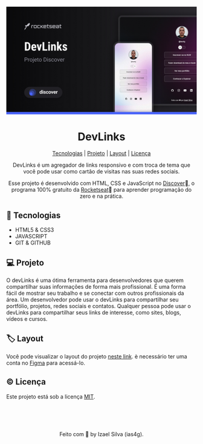 ![Image](./.github/preview.jpg)

<div align="center">

  # DevLinks

  [Tecnologias](#-tecnologias) | [Projeto](#-projeto) | [Layout](#-layout) | [Licença](#©-licença)

  DevLinks é um agregador de links responsivo e com troca de tema que você pode usar como cartão de visitas nas suas redes sociais.
  
  Esse projeto é desenvolvido com HTML, CSS e JavaScript no [Discover](https://www.rocketseat.com.br/discover?utm_source=figma&utm_medium=organic&utm_campaign=lead&utm_term=discover&utm_content=description_figma-lp_discover)🔗, o programa 100% gratuito da [Rocketseat](https://www.rocketseat.com.br)🔗 para aprender programação do zero e na prática.
</div>

## 🚀 Tecnologias
  * HTML5 & CSS3
  * JAVASCRIPT
  * GIT & GITHUB

## 💻 Projeto
O devLinks é uma ótima ferramenta para desenvolvedores que querem compartilhar suas informações de forma mais profissional. É uma forma fácil de mostrar seu trabalho e se conectar com outros profissionais da área. Um desenvolvedor pode usar o devLinks para compartilhar seu portfólio, projetos, redes sociais e contatos. Qualquer pessoa pode usar o devLinks para compartilhar seus links de interesse, como sites, blogs, vídeos e cursos.

## 🏷️ Layout
Você pode visualizar o layout do projeto [neste link](https://www.figma.com/file/YxESHmbJjZpaNDcRqBvMJF/DevLinks-%E2%80%A2-Projeto-Discover-(Community)-(Copy)?type=design&node-id=10%3A620&mode=design&t=V29yuydlOTM8DjrD-1). è necessário ter uma conta no [Figma](https://www.figma.com) para acessá-lo.

## ©️ Licença
Este projeto está sob a licença [MIT](./LICENSE).

<br>
<br>
<br>
<br>

<div align="center">Feito com 💖 by Izael Silva (ias4g).</div>